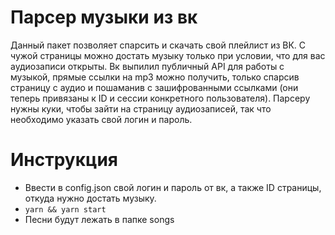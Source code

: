 # Парсер музыки из вк

Данный пакет позволяет спарсить и скачать свой плейлист из ВК. С чужой страницы можно достать музыку только при условии, что для вас аудиозаписи открыты.
Вк выпилил публичный API для работы с музыкой, прямые ссылки на mp3 можно получить, только спарсив страницу с аудио и пошаманив с зашифрованными ссылками (они теперь привязаны к ID и сессии конкретного пользователя).
Парсеру нужны куки, чтобы зайти на страницу аудиозаписей, так что необходимо указать свой логин и пароль.

# Инструкция
- Ввести в config.json свой логин и пароль от вк, а также ID страницы, откуда нужно достать музыку.
- ```yarn && yarn start```
- Песни будут лежать в папке songs